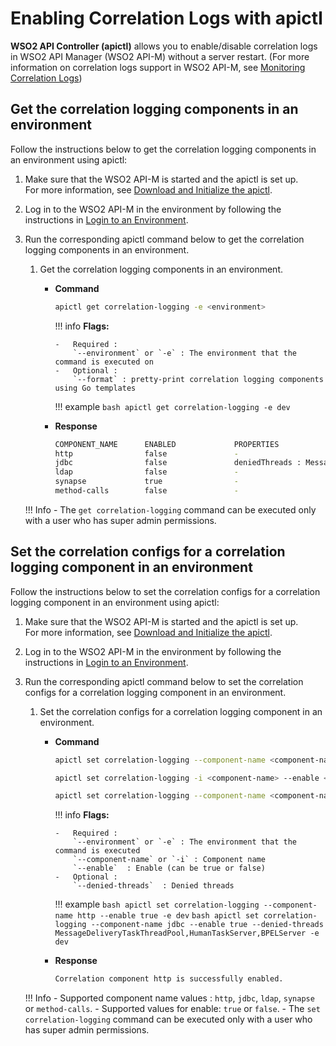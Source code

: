 # Enabling Correlation Logs with apictl

**WSO2 API Controller (apictl)** allows you to enable/disable correlation logs in WSO2 API Manager (WSO2 API-M) without a server restart. (For more information on correlation logs support in WSO2 API-M, see [Monitoring Correlation Logs]({{base_path}}/monitoring/observability/monitoring-correlation-logs)) 

## Get the correlation logging components in an environment

Follow the instructions below to get the correlation logging components in an environment using apictl:

1.  Make sure that the WSO2 API-M is started and the apictl is set up.   
For more information, see [Download and Initialize the apictl]({{base_path}}/install-and-setup/setup/api-controller/getting-started-with-wso2-api-controller/#download-and-initialize-the-apictl).
2.  Log in to the WSO2 API-M in the environment by following the instructions in [Login to an Environment]({{base_path}}/install-and-setup/setup/api-controller/getting-started-with-wso2-api-controller/#login-to-an-environment).
3.  Run the corresponding apictl command below to get the correlation logging components in an environment.

    1. Get the correlation logging components in an environment.

        -   **Command**
            ``` bash
            apictl get correlation-logging -e <environment>
            ```

            !!! info
                **Flags:**  
                
                -   Required :  
                    `--environment` or `-e` : The environment that the command is executed on  
                -   Optional :  
                    `--format` : pretty-print correlation logging components using Go templates    

            !!! example
                ```bash
                apictl get correlation-logging -e dev 
                ```

        -   **Response**

            ```bash
            COMPONENT_NAME      ENABLED             PROPERTIES
            http                false               -
            jdbc                false               deniedThreads : MessageDeliveryTaskThreadPool, HumanTaskServer, BPELServer, CarbonDeploymentSchedulerThread
            ldap                false               -
            synapse             true                -
            method-calls        false               -

            ```

    !!! Info
        - The `get correlation-logging` command can be executed only with a user who has super admin permissions.


## Set the correlation configs for a correlation logging component in an environment

Follow the instructions below to set the correlation configs for a correlation logging component in an environment using apictl:

1.  Make sure that the WSO2 API-M is started and the apictl is set up.   
For more information, see [Download and Initialize the apictl]({{base_path}}/install-and-setup/setup/api-controller/getting-started-with-wso2-api-controller/#download-and-initialize-the-apictl).
2.  Log in to the WSO2 API-M in the environment by following the instructions in [Login to an Environment]({{base_path}}/install-and-setup/setup/api-controller/getting-started-with-wso2-api-controller/#login-to-an-environment).
3.  Run the corresponding apictl command below to set the correlation configs for a correlation logging component in an environment.

    1. Set the correlation configs for a correlation logging component in an environment.

        -   **Command**
            ``` bash
            apictl set correlation-logging --component-name <component-name> --enable <true-or-false> --environment <environment>
            ```
            ``` bash
            apictl set correlation-logging -i <component-name> --enable <true-or-false> -e <environment>
            ```
            ``` bash
            apictl set correlation-logging --component-name <component-name> --enable <true-or-false> --denied-threads <denied-threads> --environment <environment>
            ```

            !!! info
                **Flags:**  
                
                -   Required :  
                    `--environment` or `-e` : The environment that the command is executed    
                    `--component-name` or `-i` : Component name  
                    `--enable`  : Enable (can be true or false)    
                -   Optional :  
                    `--denied-threads`  : Denied threads    

            !!! example
                ``` bash
                apictl set correlation-logging --component-name http --enable true -e dev
                ```
                ``` bash
                apictl set correlation-logging --component-name jdbc --enable true --denied-threads MessageDeliveryTaskThreadPool,HumanTaskServer,BPELServer -e dev
                ```

        -   **Response**

            ```bash
            Correlation component http is successfully enabled.
            ```

    !!! Info
        - Supported component name values : `http`, `jdbc`, `ldap`, `synapse` or `method-calls`.
        - Supported values for enable: `true` or `false`.
        - The `set correlation-logging` command can be executed only with a user who has super admin permissions.

